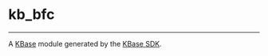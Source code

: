 
# kb_bfc
---

A [KBase](https://kbase.us) module generated by the [KBase SDK](https://github.com/kbase/kb_sdk).


